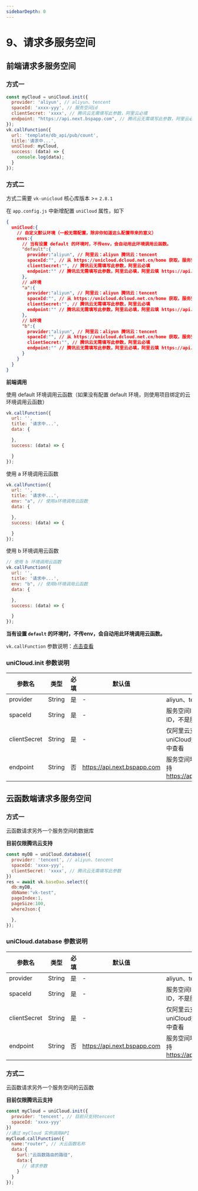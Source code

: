 ```yaml
---
sidebarDepth: 0
---
```


# 9、请求多服务空间
 
## 前端请求多服务空间

### 方式一

```js
const myCloud = uniCloud.init({
  provider: 'aliyun', // aliyun、tencent
  spaceId: 'xxxx-yyy', // 服务空间id
  clientSecret: 'xxxx', // 腾讯云无需填写此参数，阿里云必填
  endpoint: "https://api.next.bspapp.com", // 腾讯云无需填写此参数，阿里云必填，阿里云填 https://api.next.bspapp.com
});
vk.callFunction({
  url: 'template/db_api/pub/count',
  title:'请求中...',
  uniCloud: myCloud,
  success: (data) => {
    console.log(data);
  }
});
```

### 方式二

方式二需要 `vk-unicloud` 核心库版本 >= `2.8.1` 

在 `app.config.js` 中新增配置 `uniCloud` 属性，如下

```json
{
  uniCloud:{
    // 自定义默认环境（一般无需配置，除非你知道这么配置带来的意义）
    envs:{
      // 当有设置 default 的环境时，不传env，会自动用此环境调用云函数。
      "default":{
        provider:"aliyun", // 阿里云：aliyun 腾讯云：tencent
        spaceId:"", // 从 https://unicloud.dcloud.net.cn/home 获取，服务空间ID，注意是服务空间ID，不是服务空间名称
        clientSecret:"", // 腾讯云无需填写此参数，阿里云必填
        endpoint:"" // 腾讯云无需填写此参数，阿里云必填，阿里云填 https://api.next.bspapp.com
      },
      // a环境
      "a":{
        provider:"aliyun", // 阿里云：aliyun 腾讯云：tencent
        spaceId:"", // 从 https://unicloud.dcloud.net.cn/home 获取，服务空间ID，注意是服务空间ID，不是服务空间名称
        clientSecret:"", // 腾讯云无需填写此参数，阿里云必填
        endpoint:"" // 腾讯云无需填写此参数，阿里云必填，阿里云填 https://api.next.bspapp.com
      },
      // b环境
      "b":{
        provider:"aliyun", // 阿里云：aliyun 腾讯云：tencent
        spaceId:"", // 从 https://unicloud.dcloud.net.cn/home 获取，服务空间ID，注意是服务空间ID，不是服务空间名称
        clientSecret:"", // 腾讯云无需填写此参数，阿里云必填
        endpoint:"" // 腾讯云无需填写此参数，阿里云必填，阿里云填 https://api.next.bspapp.com
      }
    }
  }
}
```

**前端调用**

使用 default 环境调用云函数（如果没有配置 default 环境，则使用项目绑定的云环境调用云函数）

```js
vk.callFunction({
  url: '',
  title: '请求中...',
  data: {

  },
  success: (data) => {

  }
});
```

使用 a 环境调用云函数

```js
vk.callFunction({
  url: '',
  title: '请求中...',
  env: "a", // 使用a环境调用云函数
  data: {

  },
  success: (data) => {

  }
});
```

使用 b 环境调用云函数

```js
// 使用 b 环境调用云函数
vk.callFunction({
  url: '',
  title: '请求中...',
  env: "b", // 使用b环境调用云函数
  data: {

  },
  success: (data) => {

  }
});
```

**当有设置 `default` 的环境时，不传env，会自动用此环境调用云函数。**

`vk.callFunction` 参数说明：[点击查看](https://vkdoc.fsq.pub/client/pages/callFunction.html)

### uniCloud.init 参数说明

|参数名				|类型				|必填			|默认值											|说明																											|
|-------			|-----------|---------|-------										|-------																									|
|provider			|String			|是				|-													|aliyun、tencent																					|
|spaceId			|String			|是				|-													|服务空间ID，注意是服务空间ID，不是服务空间名称						|
|clientSecret	|String			|是				|-													|仅阿里云支持，可以在uniCloud控制台服务空间列表中查看			|
|endpoint			|String			|否				|https://api.next.bspapp.com|服务空间地址，仅阿里云侧支持 https://api.next.bspapp.com	|

## 云函数端请求多服务空间

### 方式一

云函数请求另外一个服务空间的数据库

**目前仅限腾讯云支持**

```js
const myDB = uniCloud.database({
  provider: 'tencent', // aliyun、tencent
  spaceId: 'xxxx-yyy',
  clientSecret: 'xxxx', // 腾讯云无需填写此参数
})
res = await vk.baseDao.select({
  db:myDB,
  dbName:"vk-test",
  pageIndex:1,
  pageSize:100,
  whereJson:{

  },
});
```

### uniCloud.database 参数说明

|参数名				|类型		|必填	|默认值									|说明																									|
|------- |-----------|---------|-------|-------|
|provider			|String	|是		|-											|aliyun、tencent																			|
|spaceId			|String	|是		|-											|服务空间ID，注意是服务空间ID，不是服务空间名称				|
|clientSecret	|String	|是		|-											|仅阿里云支持，可以在uniCloud控制台服务空间列表中查看	|
|endpoint			|String			|否				|https://api.next.bspapp.com|服务空间地址，仅阿里云侧支持 https://api.next.bspapp.com	|



### 方式二

云函数请求另外一个服务空间的云函数

**目前仅限腾讯云支持**

```js
const myCloud = uniCloud.init({
  provider: 'tencent', // 目前只支持tencent
  spaceId: 'xxxx-yyy'
})
//通过 myCloud 实例调用API
myCloud.callFunction({
  name:"router", // 大云函数名称
  data:{
    $url:"云函数路由的路径",
    data:{
      // 请求参数
    }
  }
});
```
